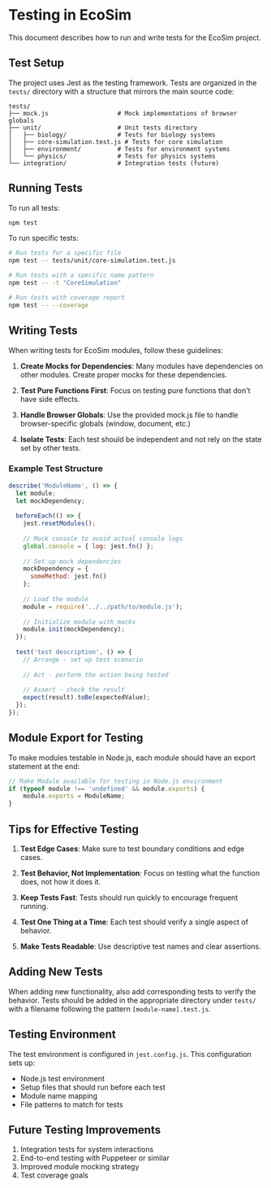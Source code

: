 # Testing in EcoSim

This document describes how to run and write tests for the EcoSim project.

## Test Setup

The project uses Jest as the testing framework. Tests are organized in the `tests/` directory with a structure that mirrors the main source code:

```
tests/
├── mock.js                   # Mock implementations of browser globals
├── unit/                     # Unit tests directory
│   ├── biology/              # Tests for biology systems
│   ├── core-simulation.test.js # Tests for core simulation
│   ├── environment/          # Tests for environment systems
│   └── physics/              # Tests for physics systems
└── integration/              # Integration tests (future)
```

## Running Tests

To run all tests:

```bash
npm test
```

To run specific tests:

```bash
# Run tests for a specific file
npm test -- tests/unit/core-simulation.test.js

# Run tests with a specific name pattern
npm test -- -t "CoreSimulation"

# Run tests with coverage report
npm test -- --coverage
```

## Writing Tests

When writing tests for EcoSim modules, follow these guidelines:

1. **Create Mocks for Dependencies**: Many modules have dependencies on other modules. Create proper mocks for these dependencies.

2. **Test Pure Functions First**: Focus on testing pure functions that don't have side effects.

3. **Handle Browser Globals**: Use the provided mock.js file to handle browser-specific globals (window, document, etc.)

4. **Isolate Tests**: Each test should be independent and not rely on the state set by other tests.

### Example Test Structure

```javascript
describe('ModuleName', () => {
  let module;
  let mockDependency;
  
  beforeEach(() => {
    jest.resetModules();
    
    // Mock console to avoid actual console logs
    global.console = { log: jest.fn() };
    
    // Set up mock dependencies
    mockDependency = {
      someMethod: jest.fn()
    };
    
    // Load the module
    module = require('../../path/to/module.js');
    
    // Initialize module with mocks
    module.init(mockDependency);
  });
  
  test('test description', () => {
    // Arrange - set up test scenario
    
    // Act - perform the action being tested
    
    // Assert - check the result
    expect(result).toBe(expectedValue);
  });
});
```

## Module Export for Testing

To make modules testable in Node.js, each module should have an export statement at the end:

```javascript
// Make Module available for testing in Node.js environment
if (typeof module !== 'undefined' && module.exports) {
    module.exports = ModuleName;
}
```

## Tips for Effective Testing

1. **Test Edge Cases**: Make sure to test boundary conditions and edge cases.

2. **Test Behavior, Not Implementation**: Focus on testing what the function does, not how it does it.

3. **Keep Tests Fast**: Tests should run quickly to encourage frequent running.

4. **Test One Thing at a Time**: Each test should verify a single aspect of behavior.

5. **Make Tests Readable**: Use descriptive test names and clear assertions.

## Adding New Tests

When adding new functionality, also add corresponding tests to verify the behavior. Tests should be added in the appropriate directory under `tests/` with a filename following the pattern `[module-name].test.js`.

## Testing Environment

The test environment is configured in `jest.config.js`. This configuration sets up:

- Node.js test environment
- Setup files that should run before each test
- Module name mapping
- File patterns to match for tests

## Future Testing Improvements

1. Integration tests for system interactions
2. End-to-end testing with Puppeteer or similar
3. Improved module mocking strategy
4. Test coverage goals